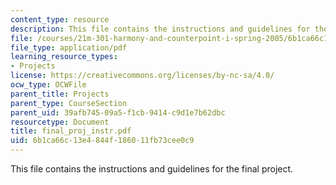 ```yaml
---
content_type: resource
description: This file contains the instructions and guidelines for the final project.
file: /courses/21m-301-harmony-and-counterpoint-i-spring-2005/6b1ca66c13e4844f186011fb73cee0c9_final_proj_instr.pdf
file_type: application/pdf
learning_resource_types:
- Projects
license: https://creativecommons.org/licenses/by-nc-sa/4.0/
ocw_type: OCWFile
parent_title: Projects
parent_type: CourseSection
parent_uid: 39afb745-09a5-f1cb-9414-c9d1e7b62dbc
resourcetype: Document
title: final_proj_instr.pdf
uid: 6b1ca66c-13e4-844f-1860-11fb73cee0c9
---
```

This file contains the instructions and guidelines for the final project.